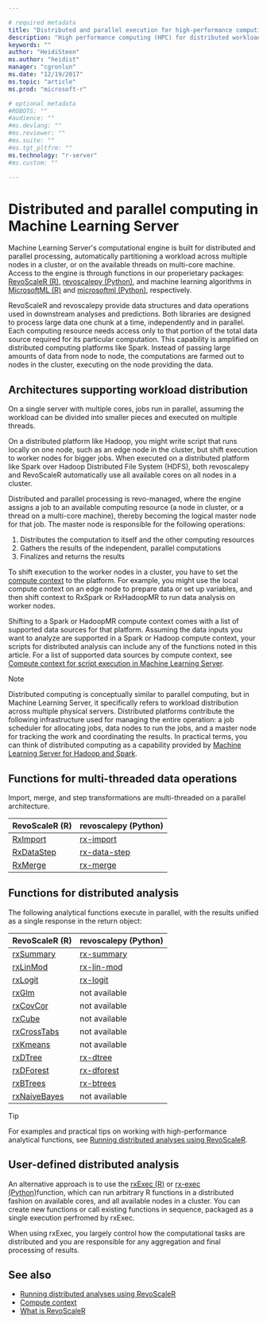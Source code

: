 ```yaml
---

# required metadata
title: "Distributed and parallel execution for high-performance computing (Machine Learning Server)"
description: "High performance computing (HPC) for distributed workloads using SQL Server in-database and Hadoop clusters computing RevoScaleR package for R and revoscalepy for Python."
keywords: ""
author: "HeidiSteen"
ms.author: "heidist"
manager: "cgronlun"
ms.date: "12/19/2017"
ms.topic: "article"
ms.prod: "microsoft-r"

# optional metadata
#ROBOTS: ""
#audience: ""
#ms.devlang: ""
#ms.reviewer: ""
#ms.suite: ""
#ms.tgt_pltfrm: ""
ms.technology: "r-server"
#ms.custom: ""

---
```


# Distributed and parallel computing in Machine Learning Server

Machine Learning Server's computational engine is built for distributed and parallel processing, automatically partitioning a workload across multiple nodes in a cluster, or on the available threads on multi-core machine. Access to the engine is through functions in our properietary packages: [RevoScaleR (R)](../r-reference/revoscaler/revoscaler.md), [revoscalepy (Python)](../python-reference/revoscalepy/revoscalepy-package.md), and machine learning algorithms in [MicrosoftML (R)](../r-reference/microsoftml/microsoftml-package.md) and [microsoftml (Python)](../python-reference/microsoftml/microsoftml-package.md), respectively.  

RevoScaleR and revoscalepy provide data structures and data operations used in downstream analyses and predictions. Both libraries are designed to process large data one chunk at a time, independently and in parallel. Each computing resource needs access only to that portion of the total data source required for its particular computation. This capability is amplified on distributed computing platforms like Spark. Instead of passing large amounts of data from node to node, the computations are farmed out to nodes in the cluster, executing on the node providing the data.

## Architectures supporting workload distribution

On a single server with multiple cores, jobs run in parallel, assuming the workload can be divided into smaller pieces and executed on multiple threads. 

On a distributed platform like Hadoop, you might write script that runs locally on one node, such as an edge node in the cluster, but shift execution to worker nodes for bigger jobs. When executed on a distributed platform like Spark over Hadoop Distributed File System (HDFS), both revoscalepy and RevoScaleR automatically use all available cores on all nodes in a cluster.  

Distributed and parallel processing is revo-managed, where the engine assigns a job to an available computing resource (a node in cluster, or a thread on a multi-core machine), thereby becoming the logical master node for that job. The master node is responsible for the following operations:

1. Distributes the computation to itself and the other computing resources
2. Gathers the results of the independent, parallel computations
3. Finalizes and returns the results

To shift execution to the worker nodes in a cluster, you have to set the [compute context](concept-what-is-compute-context.md) to the platform. For example, you might use the local compute context on an edge node to prepare data or set up variables, and then shift context  to RxSpark or RxHadoopMR to run data analysis on worker nodes. 

Shifting to a Spark or HadoopMR compute context comes with a list of supported data sources for that platform. Assuming the data inputs you want to analyze are supported in a Spark or Hadoop compute context, your scripts for distributed analysis can include any of the functions noted in this article. For a list of supported data sources by compute context, see [Compute context for script execution in Machine Learning Server](concept-what-is-compute-context.md).

> [!Note]
> Distributed computing is conceptually similar to parallel computing, but in Machine Learning Server, it specifically refers to workload distribution across multiple physical servers. Distributed platforms contribute the following infrastructure used for managing the entire operation: a job scheduler for allocating jobs, data nodes to run the jobs, and a master node for tracking the work and coordinating the results. In practical terms, you can think of distributed computing as a capability provided by [Machine Learning Server for Hadoop and Spark](../install/machine-learning-server-hadoop-install.md).

## Functions for multi-threaded data operations

Import, merge, and step transformations are multi-threaded on a parallel architecture.

| RevoScaleR (R) | revoscalepy (Python) |
|----------------|----------------------|
| [RxImport](../r-reference/revoscaler/rximport.md) | [rx-import](../python-reference/revoscalepy/rx-import.md) | 
| [RxDataStep](../r-reference/revoscaler/rxdatastep.md) | [rx-data-step](../python-reference/revoscalepy/rx-data-step.md) | 
| [RxMerge](../r-reference/revoscaler/rxmerge.md) | [rx-merge](../python-reference/revoscalepy/rx-merge.md) |

## Functions for distributed analysis

The following analytical functions execute in parallel, with the results unified as a single response in the return object:

| RevoScaleR (R) | revoscalepy (Python) |
|----------------|----------------------|
| [rxSummary](../r-reference/revoscaler/rxsummary.md) | [rx-summary](../python-reference/revoscalepy/rx-summary.md) |
| [rxLinMod](../r-reference/revoscaler/rxlinmode.md) | [rx-lin-mod](../python-reference/revoscalepy/rx-lin-mod.md) |
| [rxLogit](../r-reference/revoscaler/rxlogit.md) | [rx-logit](../python-reference/revoscalepy/rx-logit.md) |
| [rxGlm](../r-reference/revoscaler/rxglm.md) | not available |
| [rxCovCor](../r-reference/revoscaler/rxglm.md) | not available |
| [rxCube](../r-reference/revoscaler/rxcube.md) | not available |
| [rxCrossTabs](../r-reference/revoscaler/rxcrosstabs.md) | not available |
| [rxKmeans](../r-reference/revoscaler/rxkmeans.md) | not available |
| [rxDTree](../r-reference/revoscaler/rxdtree.md) | [rx-dtree](../python-reference/revoscalepy/rx-dtree.md) |
| [rxDForest](../r-reference/revoscaler/rxdforest.md) | [rx-dforest](../python-reference/revoscalepy/rx-dforest.md) |
| [rxBTrees](../r-reference/revoscaler/rxbtrees.md) | [rx-btrees](../python-reference/revoscalepy/rx-btrees.md) |
| [rxNaiveBayes](../r-reference/revoscaler/rxnaivebayes.md) | not available |

> [!Tip]
> For examples and practical tips on working with high-performance analytical functions, see [Running distributed analyses using RevoScaleR](how-to-revoscaler-distributed-computing-distributed-analysis.md).

## User-defined distributed analysis

An alternative approach is to use the [rxExec (R)](../r-reference/revoscaler/rxexec.md) or [rx-exec (Python)](../python-reference/revoscalepy/rx-exec.md)function, which can run arbitrary R functions in a distributed fashion on available cores, and all available nodes in a cluster. You can create new functions or call existing functions in sequence, packaged as a single execution perfromed by rxExec.

When using rxExec, you largely control how the computational tasks are distributed and you are responsible for any aggregation and final processing of results. 

## See also

+ [Running distributed analyses using RevoScaleR](how-to-revoscaler-distributed-computing-distributed-analysis.md)
+ [Compute context](concept-what-is-compute-context.md) 
+ [What is RevoScaleR](concept-what-is-revoscaler.md) 


